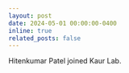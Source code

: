 ```yaml
---
layout: post
date: 2024-05-01 00:00:00-0400
inline: true
related_posts: false
---
```


Hitenkumar Patel joined Kaur Lab.
